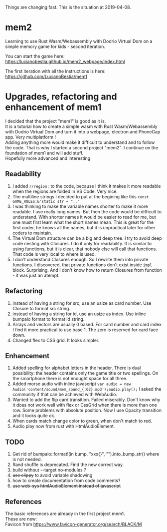 Things are changing fast. This is the situation at 2019-04-08.
# mem2

Learning to use Rust Wasm/Webassembly with Dodrio Virtual Dom on a simple memory game for kids - second iteration. 
 
You can start the game here:  
https://lucianobestia.github.io/mem2_webpage/index.html

The first iteration with all the instructions is here:  
https://github.com/LucianoBestia/mem1  

# Upgrades, refactoring and enhancement of mem1
I decided that the project "mem1" is good as it is.   
It is a tutorial how to create a simple wasm with Rust Wasm/Webassembly with Dodrio Virtual Dom and turn it into a webpage, electron and PhoneGap app. Very multiplatform !  
Adding anything more would make it difficult to understand and to follow the code. 
That is why I started a second project "mem2". I continue on the foundation of mem1 and will add stuff.  
Hopefully more advanced and interesting.

## Readability
1. I added `//region:` to the code, because I think it makes it more readable when the regions are folded in VS Code. Very nice. 
2. The multiline strings I decided to put at the begining like this `const GAME_RULES:&'static str = ".."`  
3. I was thinking to make the variable names shorter to make it more readable. I use really long names. But then the code would be difficult to understand. With shorter names it would be easier to read for me, but one must first learn what the short names mean. This is great for the first coder, he knows all the names, but it is unpractical later for other coders to maintain.  
4. The Virtual Dom structure can be a big and deep tree. I try to avoid deep code nesting with Closures. I do it only for readability. It is similar to using functions, but it is clear, that nobody else will call that functions. That code is very local to where is used.  
5. I don't understand Closures enough. So I rewrite them into private functions. I discovered, that private functions don't exist inside `impl` block. Surprising. And I don't know how to return Closures from function - it was just an atempt.  

## Refactoring
1. instead of having a string for src, use an usize as card number. Use Closure to format src string. 
2. instead of having a string for id, use an usize as index. Use inline bumpalo format to format id string. 
3. Arrays and vectors are usually 0 based. For card number and card index I find it more practical to use base 1. The zero is reserved for card face down. 
4. Changed flex to CSS grid. It looks simpler.

## Enhancement
1. Added spelling for alphabet letters in the header. There is dual possibility: the header contains only the game title or two spellings. On the smartphone there is not enought space for all three.
2. Added morse audio with inline javascript `var audio = new Audio('content/sound/mem_sound_{:02}.mp3');audio.play();`  I asked the community if that can be achieved with WebAudio.  
3. Wanted to add the flip card transition. Failed miserably. Don't know why it does not work well with flex or CssGrid when there is more than one row. Some problems with absolute position. Now I use Opacity transition and it looks quite ok.
4. When cards match change color to green, when don't match to red. 
5. Audio play now from rust with HtmlAudioElement. 

## TODO
1. Get rid of bumpalo::format!(in bump, "xxx{}", "").into_bump_str() where is not needed.
2. Rand shuffle is deprecated. Find the new correct way.
3. build without --target no-modules ?
4. <del>use clippy</del> to avoid variable shadowing
5. how to create documentation from code comments?
6. <del>use web-sys htmlAudioElement instead of javascript</del>

## References
The basic references are already in the first project mem1.  
These are new:  
Favicon from https://www.favicon-generator.org/search/BLACK/M  

